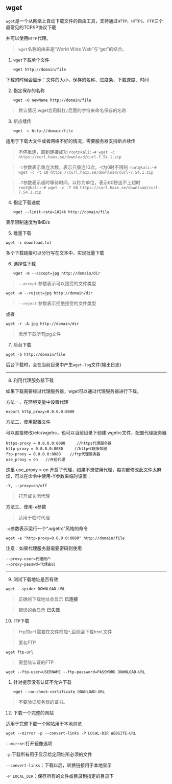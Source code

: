 ## wget

`wget`是一个从网络上自动下载文件的自由工具，支持通过`HTTP`、`HTTPS`、`FTP`三个最常见的TCP/IP协议下载

并可以使用`HTTP`代理。

>`wget`名称的由来是“World Wide Web”与“get”的结合。

 

1. `wget`下载单个文件

    `wget http://domain/file`

下载的时候会显示：文件的大小、保存的名称、进度条、下载速度、时间

2. 指定保存的名称

    `wget -O newName http://domain/file`

> 默认情况 wget会用斜杠`/`后面的字符来命名保存的名称

 

3. 断点续传

    `wget -c http://domain/file`

适用于下载大文件或者网络不好的情况，需要服务器支持断点续传


> 不停重连，直到连接成功
`root@kali:~# wget -c https://curl.haxx.se/download/curl-7.54.1.zip`

> `-t`参数表示重连次数，表示只重连10次，-t为0时不限制
`root@kali:~# wget -c -t 10 https://curl.haxx.se/download/curl-7.54.1.zip`

> `-T`参数表示超时等待时间，以秒为单位，表示60秒连不上超时
`root@kali:~# wget -c -T 60 https://curl.haxx.se/download/curl-7.54.1.zip`

 

4. 指定下载速度

    `wget --limit-rate=1024k http://domain/file`

表示限制速度为1MB/s

 

5. 批量下载

`wget -i download.txt`

多个下载链接可以分行写在文本中，实现批量下载

 

6. 选择性下载

    `wget -m --accept=jpg http://domain/dir`

> `--accept` 参数表示可以接受的文件类型

` wget -m --reject=jpg http://domain/dir `

> `--reject` 参数表示拒绝接受的文件类型

或者

`wget -r -A.jpg http://domain/dir`
> 表示下载所有jpg文件

 

7. 后台下载

`wget -b http://domain/file`

后台下载时，会在当前目录中产生`wget-log`文件(输出日志)

----------




8. 利用代理服务器下载

如果下载需要经过代理服务器，wget可以通过代理服务器进行下载。

方法一、在环境变量中设置代理

`export http_proxy=0.0.0.0:8080`

方法二、使用配置文件

可以直接修改/etc/wgetrc，也可以当前目录下创建.wgetrc文件，配置代理服务器
```
https-proxy = 0.0.0.0:8080     //https代理服务器
http-proxy = 0.0.0.0:8080     //http代理服务器
ftp-proxy = 0.0.0.0:8080    //ftp代理服务器
use_proxy = on　　//开启代理
```
这里 use_proxy = on 开启了代理，如果不想使用代理，每次都修改此文件太麻烦，可以在命令中使用-Y参数来临时设置：

`-Y, --proxy=on/off`
> 打开或关闭代理


方法三、使用`-e`参数

> 适用于临时代理

`-e`参数表示运行一个“.wgetrc”风格的命令

`wget -e "http-proxy=0.0.0.0:8080" http://domain/file`

注意：如果代理服务器需要密码则使用
```
--proxy-user=代理用户 
--proxy-passwd=代理密码
 ```


---------




9. 测试下载地址是否有效

`wget --spider DOWNLOAD-URL`

>正确的下载地址会显示
**已连接** 

> 错误的会显示
**已失效**


10. `FTP`下载
> `ftp`的`url`需要在文件前加`*`,否则会下载`html`文件

>匿名FTP

`wget ftp-url`

>需登陆认证的FTP

`wget --ftp-user=USERNAME --ftp-password=PASSWORD DOWNLOAD-URL`
 

1.  针对提示没有认证不允许下载

    `wget --no-check-certificate DOWNLOAD-URL`

>不要验证服务器的证书。
 

12. 下载一个完整的网站

适用于完整下载一个网站用于本地浏览

`wget --mirror -p --convert-links -P LOCAL-DIR WEBSITE-URL`

`--mirror`:打开镜像选项

`-p`:下载所有用于显示给定网址所必须的文件

`--convert-links`：下载以后，转换链接用于本地显示

`-P LOCAL_DIR`：保存所有的文件或目录到指定的目录下

 